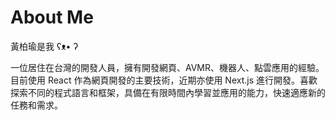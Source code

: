# About Me

黃柏瑜是我 ʕᴥ• ʔ

一位居住在台灣的開發人員，擁有開發網頁、AVMR、機器人、點雲應用的經驗。目前使用 React 作為網頁開發的主要技術，近期亦使用 Next.js 進行開發。喜歡探索不同的程式語言和框架，具備在有限時間內學習並應用的能力，快速適應新的任務和需求。
